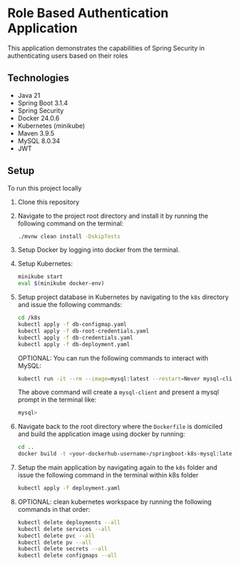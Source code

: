 # Role Based Authentication Application

This application demonstrates the capabilities of Spring Security in authenticating users based on their roles

## Technologies

- Java 21
- Spring Boot 3.1.4
- Spring Security
- Docker 24.0.6
- Kubernetes (minikube)
- Maven 3.9.5
- MySQL 8.0.34
- JWT

## Setup

To run this project locally

1. Clone this repository
2. Navigate to the project root directory and install it by running the following command on the terminal:

   ```sh
   ./mvnw clean install -DskipTests
   ```

3. Setup Docker by logging into docker from the terminal.
4. Setup Kubernetes:

   ```sh
   minikube start
   eval $(minikube docker-env)
   ```

5. Setup project database in Kubernetes by navigating to the `k8s` directory and issue the following commands:

   ```sh
   cd /k8s
   kubectl apply -f db-configmap.yaml
   kubectl apply -f db-root-credentials.yaml
   kubectl apply -f db-credentials.yaml
   kubectl apply -f db-deployment.yaml
   ```

   OPTIONAL: You can run the following commands to interact with MySQL:

   ```sh
   kubectl run -it --rm --image=mysql:latest --restart=Never mysql-client -- mysql -h mysql -uroot -ptoor
   ```

   The above command will create a `mysql-client` and present a mysql prompt in the terminal like:

   ```sh
   mysql>
   ```

6. Navigate back to the root directory where the `Dockerfile` is domiciled and build the application image using docker by running:

   ```sh
   cd ..
   docker build -t <your-dockerhub-username>/springboot-k8s-mysql:latest .
   ```

7. Setup the main application by navigating again to the `k8s` folder and issue the following command in the terminal within k8s folder

   ```sh
   kubectl apply -f deployment.yaml
   ```

8. OPTIONAL: clean kubernetes workspace by running the following commands in that order:

   ```sh
   kubectl delete deployments --all
   kubectl delete services --all
   kubectl delete pvc --all
   kubectl delete pv --all
   kubectl delete secrets --all
   kubectl delete configmaps --all
   ```
